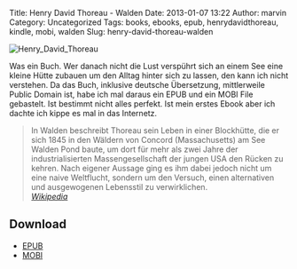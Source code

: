 Title: Henry David Thoreau - Walden
Date: 2013-01-07 13:22
Author: marvin
Category: Uncategorized
Tags: books, ebooks, epub, henrydavidthoreau, kindle, mobi, walden
Slug: henry-david-thoreau-walden

![Henry_David_Thoreau]({static}/images/Henry_David_Thoreau.jpg)

Was ein Buch. Wer danach nicht die Lust verspührt sich an einem See eine
kleine Hütte zubauen um den Alltag hinter sich zu lassen, den kann ich
nicht verstehen. Da das Buch, inklusive deutsche Übersetzung,
mittlerweile Public Domain ist, habe ich mal daraus ein EPUB und ein
MOBI File gebastelt. Ist bestimmt nicht alles perfekt. Ist mein erstes
Ebook aber ich dachte ich kippe es mal in das Internetz.

> In Walden beschreibt Thoreau sein Leben in einer Blockhütte, die er
> sich 1845 in den Wäldern von Concord (Massachusetts) am See Walden
> Pond baute, um dort für mehr als zwei Jahre der industrialisierten
> Massengesellschaft der jungen USA den Rücken zu kehren. Nach eigener
> Aussage ging es ihm dabei jedoch nicht um eine naive Weltflucht,
> sondern um den Versuch, einen alternativen und ausgewogenen Lebensstil
> zu verwirklichen.  
>  <cite>[Wikipedia](https://de.wikipedia.org/wiki/Walden)</cite>

Download
--------

-   [EPUB](https://docs.google.com/open?id=0B444B1kAH80sU2MtaXB5VkJjeUk)
-   [MOBI](https://docs.google.com/open?id=0B444B1kAH80saVBWTWtlYS1Qa0U)


